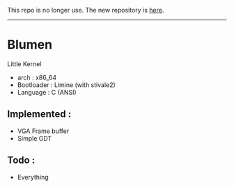 
This repo is no longer use. The new repository is [here](https://gitlab.com/freeloop1642/Blumen).
___
# Blumen 

Little Kernel

- arch : x86_64
- Bootloader : Limine (with stivale2)
- Language : C (ANSI)

## Implemented :
* VGA Frame buffer
* Simple GDT

## Todo :
* Everything 
